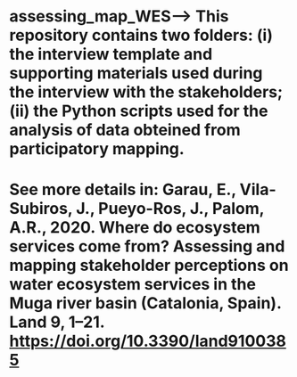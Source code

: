 # assessing_map_WES--> This repository contains two folders: (i) the interview template and supporting materials used during the interview with the stakeholders; (ii) the Python scripts used for the analysis of data obteined from participatory mapping.
# See more details in: Garau, E., Vila-Subiros, J., Pueyo-Ros, J., Palom, A.R., 2020. Where do ecosystem services come from? Assessing and mapping stakeholder perceptions on water ecosystem services in the Muga river basin (Catalonia, Spain). Land 9, 1–21. https://doi.org/10.3390/land9100385 
